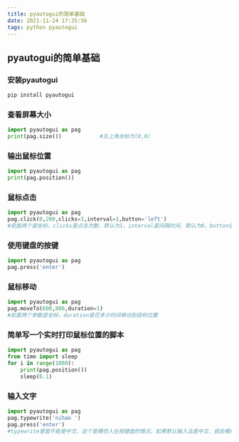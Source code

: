 ```yaml
---
title: pyautogui的简单基础
date: 2021-11-24 17:35:56
tags: python pyautogui
---
```


## pyautogui的简单基础

### 安装pyautogui

```powershell
pip install pyautogui
```

### 查看屏幕大小

```python
import pyautogui as pag
print(pag.size())            #左上角坐标为(0,0)
```

### 输出鼠标位置

```python
import pyautogui as pag
print(pag.position())
```

### 鼠标点击

```python
import pyautogui as pag
pag.click(0,200,clicks=3,interval=1,button='left')
#前面两个是坐标，clicks是点击次数，默认为1，interval是间隔时间，默认为0，button值为left是鼠标左键，right是右键
```

### 使用键盘的按键

```python
import pyautogui as pag
pag.press('enter')
```

### 鼠标移动

```python
import pyautogui as pag
pag.moveTo(600,800,duration=1)  
#前面两个参数是坐标，duration是花多少时间移动到目标位置
```

### 简单写一个实时打印鼠标位置的脚本

```python
import pyautogui as pag
from time import sleep
for i in range(1000):
    print(pag.position())
    sleep(0.1)
```

### 输入文字

```python
import pyautogui as pag
pag.typewrite('nihao ')
pag.press('enter')
#typewrite里面不能是中文，这个是模仿人在按键盘的情况，如果默认输入法是中文，就会模拟人打字拼音一样，最后打出汉字。最后的enter是模拟发送
```

